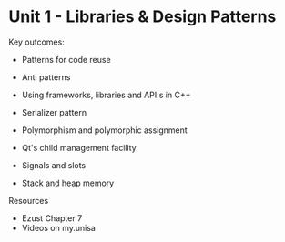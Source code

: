 # Unit 1 - Libraries & Design Patterns

Key outcomes:

* Patterns for code reuse
* Anti patterns

* Using frameworks, libraries and API's in C++

* Serializer pattern

* Polymorphism and polymorphic assignment

* Qt's child management facility

* Signals and slots

* Stack and heap memory

Resources

* Ezust Chapter 7
* Videos on my.unisa



